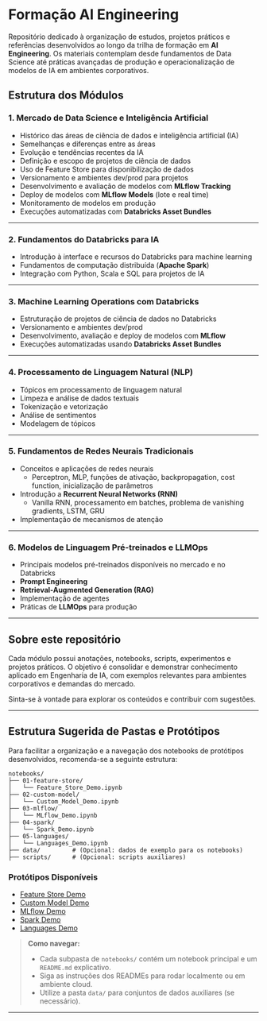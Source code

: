 # Formação AI Engineering

Repositório dedicado à organização de estudos, projetos práticos e referências desenvolvidos ao longo da trilha de formação em **AI Engineering**. Os materiais contemplam desde fundamentos de Data Science até práticas avançadas de produção e operacionalização de modelos de IA em ambientes corporativos.

## Estrutura dos Módulos

### 1. Mercado de Data Science e Inteligência Artificial

- Histórico das áreas de ciência de dados e inteligência artificial (IA)
- Semelhanças e diferenças entre as áreas
- Evolução e tendências recentes da IA
- Definição e escopo de projetos de ciência de dados
- Uso de Feature Store para disponibilização de dados
- Versionamento e ambientes dev/prod para projetos
- Desenvolvimento e avaliação de modelos com **MLflow Tracking**
- Deploy de modelos com **MLflow Models** (lote e real time)
- Monitoramento de modelos em produção
- Execuções automatizadas com **Databricks Asset Bundles**

---

### 2. Fundamentos do Databricks para IA

- Introdução à interface e recursos do Databricks para machine learning
- Fundamentos de computação distribuída (**Apache Spark**)
- Integração com Python, Scala e SQL para projetos de IA

---

### 3. Machine Learning Operations com Databricks

- Estruturação de projetos de ciência de dados no Databricks
- Versionamento e ambientes dev/prod
- Desenvolvimento, avaliação e deploy de modelos com **MLflow**
- Execuções automatizadas usando **Databricks Asset Bundles**

---

### 4. Processamento de Linguagem Natural (NLP)

- Tópicos em processamento de linguagem natural
- Limpeza e análise de dados textuais
- Tokenização e vetorização
- Análise de sentimentos
- Modelagem de tópicos

---

### 5. Fundamentos de Redes Neurais Tradicionais

- Conceitos e aplicações de redes neurais
    - Perceptron, MLP, funções de ativação, backpropagation, cost function, inicialização de parâmetros
- Introdução a **Recurrent Neural Networks (RNN)**
    - Vanilla RNN, processamento em batches, problema de vanishing gradients, LSTM, GRU
- Implementação de mecanismos de atenção

---

### 6. Modelos de Linguagem Pré-treinados e LLMOps

- Principais modelos pré-treinados disponíveis no mercado e no Databricks
- **Prompt Engineering**
- **Retrieval-Augmented Generation (RAG)**
- Implementação de agentes
- Práticas de **LLMOps** para produção

---

## Sobre este repositório

Cada módulo possui anotações, notebooks, scripts, experimentos e projetos práticos. O objetivo é consolidar e demonstrar conhecimento aplicado em Engenharia de IA, com exemplos relevantes para ambientes corporativos e demandas do mercado.

Sinta-se à vontade para explorar os conteúdos e contribuir com sugestões.

---

## Estrutura Sugerida de Pastas e Protótipos

Para facilitar a organização e a navegação dos notebooks de protótipos desenvolvidos, recomenda-se a seguinte estrutura:

```
notebooks/
├── 01-feature-store/
│   └── Feature_Store_Demo.ipynb
├── 02-custom-model/
│   └── Custom_Model_Demo.ipynb
├── 03-mlflow/
│   └── MLflow_Demo.ipynb
├── 04-spark/
│   └── Spark_Demo.ipynb
├── 05-languages/
│   └── Languages_Demo.ipynb
├── data/         # (Opcional: dados de exemplo para os notebooks)
├── scripts/      # (Opcional: scripts auxiliares)
```

### Protótipos Disponíveis

- [Feature Store Demo](01-feature-store/Feature_Store_Demo.ipynb)
- [Custom Model Demo](02-custom-model/Custom_Model_Demo.ipynb)
- [MLflow Demo](03-mlflow/MLflow_Demo.ipynb)
- [Spark Demo](04-spark/Spark_Demo.ipynb)
- [Languages Demo](05-languages/Languages_Demo.ipynb)

> **Como navegar:**  
> - Cada subpasta de `notebooks/` contém um notebook principal e um `README.md` explicativo.
> - Siga as instruções dos READMEs para rodar localmente ou em ambiente cloud.
> - Utilize a pasta `data/` para conjuntos de dados auxiliares (se necessário).

---
